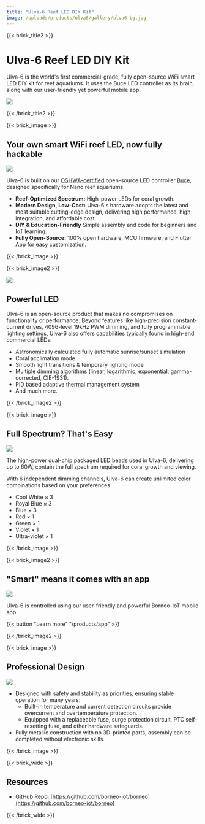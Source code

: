 ```yaml
---
title: "Ulva-6 Reef LED DIY Kit"
image: /uploads/products/ulva6/gallery/ulva6-bg.jpg
---
```


{{< brick_title2 >}}

# Ulva-6 Reef LED DIY Kit

Ulva-6 is the world's first commercial-grade, fully open-source WiFi smart LED DIY kit for reef aquariums. It uses the Buce LED controller as its brain, along with our user-friendly yet powerful mobile app.

![](/uploads/products/ulva6/gallery/ulva6-looking.jpg)

{{< /brick_title2 >}}

{{< brick_image >}}

## Your own smart WiFi reef LED, now fully hackable

![](/uploads/products/ulva6/gallery/ulva6-assembly.jpg)

Ulva-6 is built on our [OSHWA-certified](https://certification.oshwa.org/cn000017.html) open-source LED controller [Buce](../buce), designed specifically for Nano reef aquariums.

* **Reef-Optimized Spectrum:** High-power LEDs for coral growth.
* **Modern Design, Low-Cost:** Ulva-6's hardware adopts the latest and most suitable cutting-edge design, delivering high performance, high integration, and affordable cost.
* **DIY & Education-Friendly** Simple assembly and code for beginners and IoT learning.
* **Fully Open-Source:** 100% open hardware, MCU firmware, and Flutter App for easy customization.


{{< /brick_image >}}

{{< brick_image2 >}}

![](/uploads/products/ulva6/gallery/ulva6-leds.jpg)

## Powerful LED

Ulva-6 is an open-source product that makes no compromises on functionality or performance. Beyond features like high-precision constant-current drives, 4096-level 19kHz PWM dimming, and fully programmable lighting settings, Ulva-6 also offers capabilities typically found in high-end commercial LEDs:

* Astronomically calculated fully automatic sunrise/sunset simulation
* Coral acclimation mode
* Smooth light transitions & temporary lighting mode
* Multiple dimming algorithms (linear, logarithmic, exponential, gamma-corrected, CIE-1931).
* PID based adaptive thermal management system
* And much more.

{{< /brick_image2 >}}

{{< brick_image >}}

## Full Spectrum? That's Easy

![](/uploads/products/ulva6/gallery/ulva6-spectrogram.png)

The high-power dual-chip packaged LED beads used in Ulva-6, delivering up to 60W, contain the full spectrum required for coral growth and viewing.

With 6 independent dimming channels, Ulva-6 can create unlimited color combinations based on your preferences.

* Cool White × 3
* Royal Blue × 3
* Blue × 3
* Red × 1
* Green × 1
* Violet × 1
* Ultra-violet × 1


{{< /brick_image >}}

{{< brick_image2 >}}

## "Smart" means it comes with an app

![](/uploads/products/app/app.png)

Ulva-6 is controlled using our user-friendly and powerful Borneo-IoT mobile app.

{{< button "Learn more" "/products/app" >}}

{{< /brick_image2 >}}

{{< brick_image >}}

## Professional Design

![](/uploads/products/ulva6/gallery/ulva6-looking.jpg)

* Designed with safety and stability as priorities, ensuring stable operation for many years:
  * Built-in temperature and current detection circuits provide overcurrent and overtemperature protection.
  * Equipped with a replaceable fuse, surge protection circuit, PTC self-resetting fuse, and other hardware safeguards.
* Fully metallic construction with no 3D-printed parts, assembly can be completed without electronic skills.

{{< /brick_image >}}


{{< brick_wide >}}

## Resources

* GitHub Repo: [https://github.com/borneo-iot/borneo](https://github.com/borneo-iot/borneo)


{{< /brick_wide >}}

